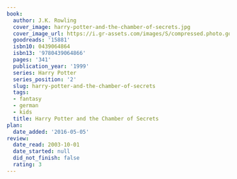 ```yaml
---
book:
  author: J.K. Rowling
  cover_image: harry-potter-and-the-chamber-of-secrets.jpg
  cover_image_url: https://i.gr-assets.com/images/S/compressed.photo.goodreads.com/books/1474169725l/15881._SX98_.jpg
  goodreads: '15881'
  isbn10: 0439064864
  isbn13: '9780439064866'
  pages: '341'
  publication_year: '1999'
  series: Harry Potter
  series_position: '2'
  slug: harry-potter-and-the-chamber-of-secrets
  tags:
  - fantasy
  - german
  - kids
  title: Harry Potter and the Chamber of Secrets
plan:
  date_added: '2016-05-05'
review:
  date_read: 2003-10-01
  date_started: null
  did_not_finish: false
  rating: 3
---
```

